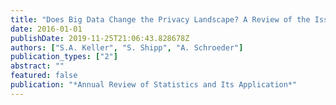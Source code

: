 ```yaml
---
title: "Does Big Data Change the Privacy Landscape? A Review of the Issues"
date: 2016-01-01
publishDate: 2019-11-25T21:06:43.828678Z
authors: ["S.A. Keller", "S. Shipp", "A. Schroeder"]
publication_types: ["2"]
abstract: ""
featured: false
publication: "*Annual Review of Statistics and Its Application*"
---
```


